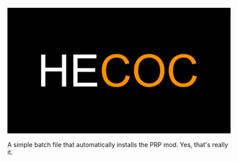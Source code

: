 ![HyperEssentials Branding](https://raw.githubusercontent.com/Biblioklept/hyperessentials/main/img/hecoc.png)

A simple batch file that automatically installs the PRP mod. Yes, that's really it.